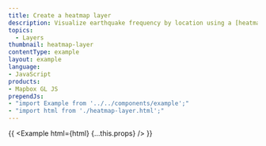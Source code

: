 ```yaml
---
title: Create a heatmap layer
description: Visualize earthquake frequency by location using a [heatmap layer](/maplibre-gl-js/style-spec#layers-heatmap).
topics:
  - Layers
thumbnail: heatmap-layer
contentType: example
layout: example
language:
- JavaScript
products:
- Mapbox GL JS
prependJs:
- "import Example from '../../components/example';"
- "import html from './heatmap-layer.html';"
---
```


{{ <Example html={html} {...this.props} /> }}
